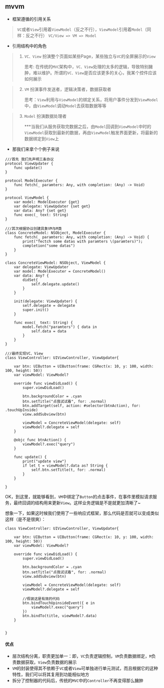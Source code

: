 ## mvvm

* 框架遵循的引用关系

> `VC`或者`View`引用着`ViewModel`（反之不行），`ViewModel`引用着`Model`（同样：反之不行）
>  `VC/View => VM => Model`


* 引用结构中的角色
> 1. `VC、View` 扮演整个页面如某些Page，某些独立与`VC`的全屏展示的`View`  
>
>    思考: 在传统的`MVC`架构中，`VC、View`处理的太多的逻辑，导致特别臃肿，难以维护。所谓的`VC、View`是否应该更多的关心，我某个控件应该如何展示

> 2. `VM` 扮演事件发送者，逻辑决策者，数据获取者 
>
>     思考：`View`利用与`ViewModel`的绑定关系，将用户事件分发到`ViewModel`中，由`ViewModel`调动`Model`去获取数据等等

> 3. `Model` 扮演数据处理者 
>
>     ***当我们从服务获取完数据之后，由`Model`回调到`ViewModel`中时的`ViewModel`获取到最新的数据，再由`ViewModel`触发界面更新，将最新的数据绑定到`View`上

* 那我们来拿个个例子来说
```
///首先 我们先声明三条协议
protocol ViewUpdater {
    func update()
}

protocol ModelExecuter {
    func fetch(_ paramters: Any, with completion: (Any) -> Void)
}

protocol ViewModel {
    var model: ModelExecuter {get}
    var delegate: ViewUpdater {set get}
    var data: Any? {set get}
    func exec(_ text: String)
}

///其次根据协议创建具象VM与M类
class ConcreteModel: NSObject, ModelExecuter {
    func fetch(_ paramters: Any, with completion: (Any) -> Void) {
        print("fectch some datas with paramters \(paramters)");
        completion("some datas")
    }
}

class ConcreteViewModel: NSObject, ViewModel {
    var delegate: ViewUpdater
    var model: ModelExecuter = ConcreteModel()
    var data: Any? {
        didSet{
            self.delegate.update()
        }
    }
    
    init(delegate: ViewUpdater) {
        self.delegate = delegate
        super.init()
    }
    
    func exec(_ text: String) {
        model.fetch("paramters") { data in
            self.data = data
        }
    }
}

///最终实现VC、View
class ViewController: UIViewController, ViewUpdater{
    
    var btn: UIButton = UIButton(frame: CGRect(x: 10, y: 100, width: 100, height: 50))
    var viewModel: ViewModel?
    
    override func viewDidLoad() {
        super.viewDidLoad()
        
        btn.backgroundColor = .cyan
        btn.setTitle("点我试试看", for: .normal)
        btn.addTarget(self, action: #selector(btnAction), for: .touchUpInside)
        view.addSubview(btn)
        
        viewModel = ConcreteViewModel(delegate: self)
        viewModel?.delegate = self
    }
    
    @objc func btnAction() {
        viewModel?.exec("query")
    }
    
    func update() {
        print("update view")
        if let t = viewModel?.data as? String {
            self.btn.setTitle(t, for: .normal)
        }
    }
    
}

```

OK，到这里，就能够看到，`VM`中绑定了`Button`的点击事件，在事件里模拟请求服务，最终回调的结构用来更新`View`。这样业务逻辑是不是就更加清晰了~

想象一下，如果这时候我们使用了一些响应式框架，那么代码是否就可以变成类似这样（是不是很爽）：
```
class ViewController: UIViewController, ViewUpdater{
    
    var btn: UIButton = UIButton(frame: CGRect(x: 10, y: 100, width: 100, height: 50))
    var viewModel: ViewModel?
    
    override func viewDidLoad() {
        super.viewDidLoad()
        
        btn.backgroundColor = .cyan
        btn.setTitle("点我试试看", for: .normal)
        view.addSubview(btn)

        viewModel = ConcreteViewModel(delegate: self)
        viewModel?.delegate = self

        //假装这是有效的代码
        btn.bindTouchUpinsideEvent({ e in
            viewModel?.exec("query")
        })
        btn.bindTo(title, viewModel?.data)
    }
    

}
```



#### 优点

* 层次结构分离，职责更加单一：即，`VC`负责逻辑控制，`VM`负责数据绑定，`M`负责数据获取，`View`负责数据的展示
* `VM`的封装使得其不依赖于`VC`或者`View`可单独进行单元测试，而且根据它的这种特性，我们可以将其复用到功能相似地方
* 拆分了控制器的代码后，传统的`MVC`中的`Controller`不再变得那么臃肿

